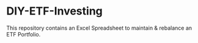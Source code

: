 # DIY-ETF-Investing
This repository contains an Excel Spreadsheet to maintain &amp; rebalance an ETF Portfolio.
